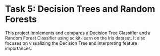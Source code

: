 # Task 5: Decision Trees and Random Forests

This project implements and compares a Decision Tree Classifier and a Random Forest Classifier using scikit-learn on the Iris dataset. It also focuses on visualizing the Decision Tree and interpreting feature importances.